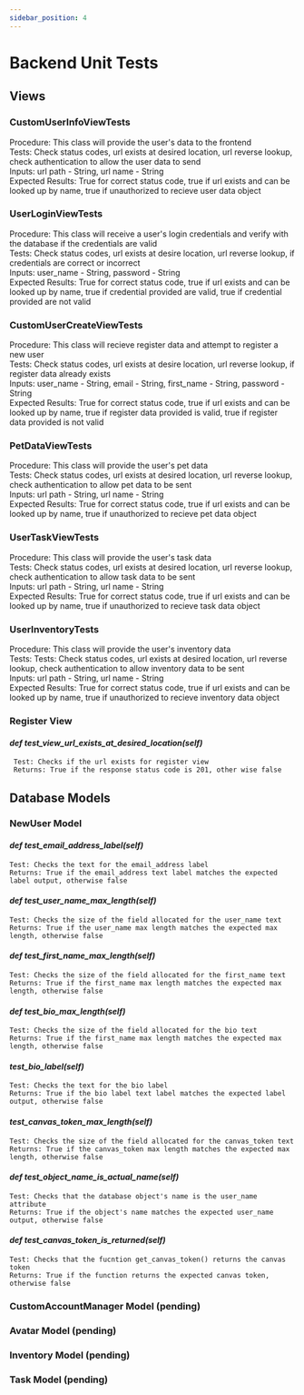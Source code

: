 ```yaml
---
sidebar_position: 4
---
```

# Backend Unit Tests

## Views

### CustomUserInfoViewTests

Procedure: This class will provide the user's data to the frontend <br/>
Tests: Check status codes, url exists at desired location, url reverse lookup, check authentication to allow the user data to send <br/>
Inputs: url path - String, url name - String <br/>
Expected Results: True for correct status code, true if url exists and can be looked up by name, true if unauthorized to recieve user data object <br/>

### UserLoginViewTests

Procedure: This class will receive a user's login credentials and verify with the database if the credentials are valid<br/>
Tests: Check status codes, url exists at desire location, url reverse lookup, if credentials are correct or incorrect<br/>
Inputs: user_name - String, password - String<br/>
Expected Results: True for correct status code, true if url exists and can be looked up by name, true if credential provided are valid, true if credential provided are not valid<br/>


### CustomUserCreateViewTests

Procedure: This class will recieve register data and attempt to register a new user<br/>
Tests:  Check status codes, url exists at desire location, url reverse lookup, if register data already exists<br/>
Inputs: user_name - String, email - String, first_name - String, password - String<br/>
Expected Results: True for correct status code, true if url exists and can be looked up by name, true if register data provided is valid, true if register data provided is not valid<br/>

### PetDataViewTests

Procedure: This class will provide the user's pet data<br/>
Tests: Check status codes, url exists at desired location, url reverse lookup, check authentication to allow pet data to be sent<br/>
Inputs: url path - String, url name - String<br/>
Expected Results: True for correct status code, true if url exists and can be looked up by name, true if unauthorized to recieve pet data object<br/>

### UserTaskViewTests

Procedure: This class will provide the user's task data<br/>
Tests: Check status codes, url exists at desired location, url reverse lookup, check authentication to allow task data to be sent<br/>
Inputs: url path - String, url name - String<br/>
Expected Results: True for correct status code, true if url exists and can be looked up by name, true if unauthorized to recieve task data object<br/>

### UserInventoryTests

Procedure: This class will provide the user's inventory data<br/>
Tests: Tests: Check status codes, url exists at desired location, url reverse lookup, check authentication to allow inventory data to be sent<br/>
Inputs: url path - String, url name - String<br/>
Expected Results: True for correct status code, true if url exists and can be looked up by name, true if unauthorized to recieve inventory data object<br/>



### Register View

#### *def test_view_url_exists_at_desired_location(self)*
```
 Test: Checks if the url exists for register view
 Returns: True if the response status code is 201, other wise false
```


## Database Models

### NewUser Model

#### *def test_email_address_label(self)*
```
Test: Checks the text for the email_address label
Returns: True if the email_address text label matches the expected label output, otherwise false
```

#### *def test_user_name_max_length(self)*
```
Test: Checks the size of the field allocated for the user_name text
Returns: True if the user_name max length matches the expected max length, otherwise false
```

#### *def test_first_name_max_length(self)*
```
Test: Checks the size of the field allocated for the first_name text
Returns: True if the first_name max length matches the expected max length, otherwise false
```
  
#### *def test_bio_max_length(self)*
```
Test: Checks the size of the field allocated for the bio text
Returns: True if the first_name max length matches the expected max length, otherwise false
```

#### *test_bio_label(self)*
```
Test: Checks the text for the bio label
Returns: True if the bio label text label matches the expected label output, otherwise false
```

#### *test_canvas_token_max_length(self)*
```
Test: Checks the size of the field allocated for the canvas_token text
Returns: True if the canvas_token max length matches the expected max length, otherwise false
```
  
#### *def test_object_name_is_actual_name(self)*
```
Test: Checks that the database object's name is the user_name attribute
Returns: True if the object's name matches the expected user_name output, otherwise false
```

#### *def test_canvas_token_is_returned(self)*
```
Test: Checks that the fucntion get_canvas_token() returns the canvas token
Returns: True if the function returns the expected canvas token, otherwise false
```

### CustomAccountManager Model (pending)
### Avatar Model (pending)
### Inventory Model (pending)
### Task Model (pending)
